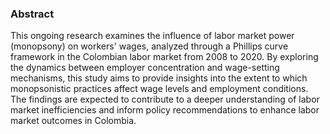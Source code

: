 ### Abstract

This ongoing research examines the influence of labor market power (monopsony) on workers' wages, analyzed through a Phillips curve framework in the Colombian labor market from 2008 to 2020. By exploring the dynamics between employer concentration and wage-setting mechanisms, this study aims to provide insights into the extent to which monopsonistic practices affect wage levels and employment conditions. The findings are expected to contribute to a deeper understanding of labor market inefficiencies and inform policy recommendations to enhance labor market outcomes in Colombia.
